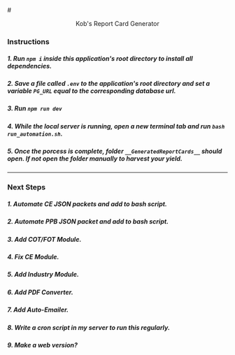 #<center>Kob's Report Card Generator</center>
### Instructions

##### 1. Run `npm i` inside this application's root directory to install all dependencies.
##### 2. Save a file called `.env` to the application's root directory and set a variable `PG_URL` equal to the corresponding database url. 
##### 3. Run `npm run dev`
##### 4. While the local server is running, open a new terminal tab and run `bash run_automation.sh`.
##### 5. Once the porcess is complete, folder `__GeneratedReportCards__` should open. If not open the folder manually to harvest your yield.

---
### Next Steps
##### 1. Automate CE JSON packets and add to bash script.
##### 2. Automate PPB JSON packet and add to bash script.
##### 3. Add COT/FOT Module.
##### 4. Fix CE Module.
##### 5. Add Industry Module.
##### 6. Add PDF Converter.
##### 7. Add Auto-Emailer.
##### 8. Write a cron script in my server to run this regularly.
##### 9. Make a web version?
